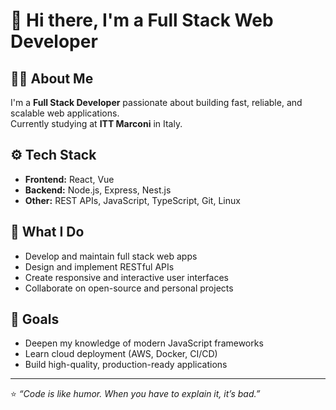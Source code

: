 # 👋 Hi there, I'm a Full Stack Web Developer

## 🧑‍💻 About Me
I'm a **Full Stack Developer** passionate about building fast, reliable, and scalable web applications.  
Currently studying at **ITT Marconi** in Italy.

## ⚙️ Tech Stack
- **Frontend:** React, Vue  
- **Backend:** Node.js, Express, Nest.js  
- **Other:** REST APIs, JavaScript, TypeScript, Git, Linux

## 🚀 What I Do
- Develop and maintain full stack web apps  
- Design and implement RESTful APIs  
- Create responsive and interactive user interfaces  
- Collaborate on open-source and personal projects  

## 🎯 Goals
- Deepen my knowledge of modern JavaScript frameworks  
- Learn cloud deployment (AWS, Docker, CI/CD)  
- Build high-quality, production-ready applications  

---

⭐️ _“Code is like humor. When you have to explain it, it’s bad.”_  
